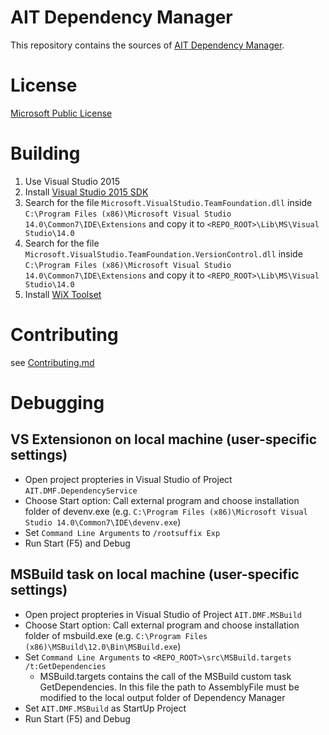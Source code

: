 # AIT Dependency Manager
This repository contains the sources of [AIT Dependency Manager](http://www.aitgmbh.de/nc/downloads/team-foundation-server-tools/erweitertes-dependency-management-fuer-tfs-und-visual-studio.html).

# License
[Microsoft Public License](LICENSE.txt)

# Building

1) Use Visual Studio 2015
2) Install [Visual Studio 2015 SDK](https://msdn.microsoft.com/en-us/library/mt683786.aspx)
3) Search for the file `Microsoft.VisualStudio.TeamFoundation.dll` inside `C:\Program Files (x86)\Microsoft Visual Studio 14.0\Common7\IDE\Extensions` and copy it to `<REPO_ROOT>\Lib\MS\Visual Studio\14.0`
4) Search for the file `Microsoft.VisualStudio.TeamFoundation.VersionControl.dll` inside `C:\Program Files (x86)\Microsoft Visual Studio 14.0\Common7\IDE\Extensions` and copy it to `<REPO_ROOT>\Lib\MS\Visual Studio\14.0`
5) Install [WiX Toolset](http://wixtoolset.org) 

# Contributing

see [Contributing.md](Contributing.md)

# Debugging

## VS Extensionon on local machine (user-specific settings)
* Open project propteries in Visual Studio of Project `AIT.DMF.DependencyService`
* Choose Start option: Call external program and choose installation folder of devenv.exe (e.g. `C:\Program Files (x86)\Microsoft Visual Studio 14.0\Common7\IDE\devenv.exe`)
* Set `Command Line Arguments` to `/rootsuffix Exp`
* Run Start (F5) and Debug

## MSBuild task on local machine (user-specific settings)
* Open project propteries in Visual Studio of Project `AIT.DMF.MSBuild`
* Choose Start option: Call external program and choose installation folder of msbuild.exe (e.g. `C:\Program Files (x86)\MSBuild\12.0\Bin\MSBuild.exe`)
* Set `Command Line Arguments` to `<REPO_ROOT>\src\MSBuild.targets /t:GetDependencies`
  * MSBuild.targets contains the call of the MSBuild custom task GetDependencies. In this file the path to AssemblyFile must be modified to the local output folder of Dependency Manager
* Set `AIT.DMF.MSBuild` as StartUp Project
* Run Start (F5) and Debug